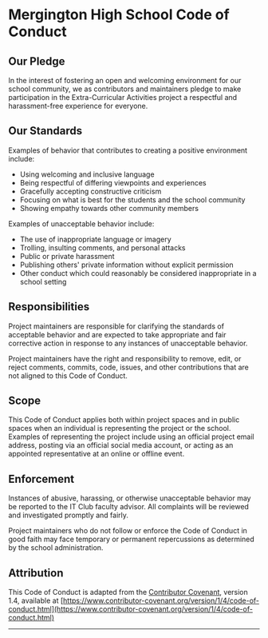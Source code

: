 # Mergington High School Code of Conduct

## Our Pledge

In the interest of fostering an open and welcoming environment for
our school community, we as contributors and maintainers pledge to
make participation in the Extra-Curricular Activities project a
respectful and harassment-free experience for everyone.

## Our Standards

Examples of behavior that contributes to creating a positive environment include:

- Using welcoming and inclusive language
- Being respectful of differing viewpoints and experiences
- Gracefully accepting constructive criticism
- Focusing on what is best for the students and the school community
- Showing empathy towards other community members

Examples of unacceptable behavior include:

- The use of inappropriate language or imagery
- Trolling, insulting comments, and personal attacks
- Public or private harassment
- Publishing others' private information without explicit permission
- Other conduct which could reasonably be considered inappropriate in a school setting

## Responsibilities

Project maintainers are responsible for clarifying the standards of
acceptable behavior and are expected to take appropriate and fair
corrective action in response to any instances of unacceptable behavior.

Project maintainers have the right and responsibility to remove, edit,
or reject comments, commits, code, issues, and other contributions that
are not aligned to this Code of Conduct.

## Scope

This Code of Conduct applies both within project spaces and in public spaces
when an individual is representing the project or the school. Examples of
representing the project include using an official project email address,
posting via an official social media account, or acting as an appointed
representative at an online or offline event.

## Enforcement

Instances of abusive, harassing, or otherwise unacceptable behavior may be
reported to the IT Club faculty advisor. All complaints will be reviewed and
investigated promptly and fairly.

Project maintainers who do not follow or enforce the Code of Conduct in good faith may
face temporary or permanent repercussions as determined by the school administration.

## Attribution

This Code of Conduct is adapted from the [Contributor Covenant](https://www.contributor-covenant.org),
version 1.4, available at [https://www.contributor-covenant.org/version/1/4/code-of-conduct.html](https://www.contributor-covenant.org/version/1/4/code-of-conduct.html)
__________________________________________________________________________________________________
